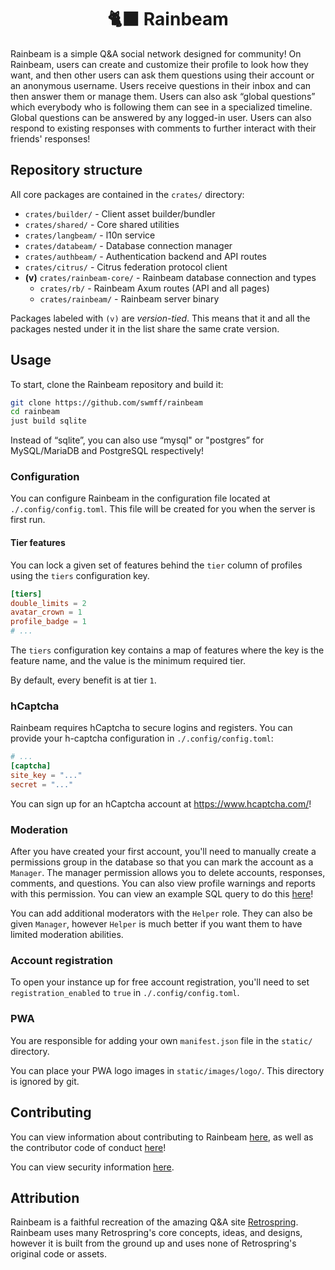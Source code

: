 <h1 align="center">🐈‍⬛ Rainbeam</h1>

Rainbeam is a simple Q&A social network designed for community! On Rainbeam, users can create and customize their profile to look how they want, and then other users can ask them questions using their account or an anonymous username. Users receive questions in their inbox and can then answer them or manage them. Users can also ask “global questions” which everybody who is following them can see in a specialized timeline. Global questions can be answered by any logged-in user. Users can also respond to existing responses with comments to further interact with their friends' responses!

## Repository structure

All core packages are contained in the `crates/` directory:

* `crates/builder/` - Client asset builder/bundler
* `crates/shared/` - Core shared utilities
* `crates/langbeam/` - l10n service
* `crates/databeam/` - Database connection manager
* `crates/authbeam/` - Authentication backend and API routes
* `crates/citrus/` - Citrus federation protocol client
* **(v)** `crates/rainbeam-core/` - Rainbeam database connection and types
    * `crates/rb/` - Rainbeam Axum routes (API and all pages)
    * `crates/rainbeam/` - Rainbeam server binary

Packages labeled with `(v)` are *version-tied*. This means that it and all the packages nested under it in the list share the same crate version.

## Usage

To start, clone the Rainbeam repository and build it:

```bash
git clone https://github.com/swmff/rainbeam
cd rainbeam
just build sqlite
```

Instead of “sqlite”, you can also use “mysql" or "postgres” for MySQL/MariaDB and PostgreSQL respectively!

### Configuration

You can configure Rainbeam in the configuration file located at `./.config/config.toml`. This file will be created for you when the server is first run.

#### Tier features

You can lock a given set of features behind the `tier` column of profiles using the `tiers` configuration key.

```toml
[tiers]
double_limits = 2
avatar_crown = 1
profile_badge = 1
# ...
```

The `tiers` configuration key contains a map of features where the key is the feature name, and the value is the minimum required tier.

By default, every benefit is at tier `1`.

### hCaptcha

Rainbeam requires hCaptcha to secure logins and registers. You can provide your h-captcha configuration in `./.config/config.toml`:

```toml
# ...
[captcha]
site_key = "..."
secret = "..."
```

You can sign up for an hCaptcha account at <https://www.hcaptcha.com/>!

### Moderation

After you have created your first account, you'll need to manually create a permissions group in the database so that you can mark the account as a `Manager`. The manager permission allows you to delete accounts, responses, comments, and questions. You can also view profile warnings and reports with this permission. You can view an example SQL query to do this [here](https://github.com/swmff/rainbeam/blob/master/sql/moderation.sql)!

You can add additional moderators with the `Helper` role. They can also be given `Manager`, however `Helper` is much better if you want them to have limited moderation abilities.

### Account registration

To open your instance up for free account registration, you'll need to set `registration_enabled` to `true` in `./.config/config.toml`.

### PWA

You are responsible for adding your own `manifest.json` file in the `static/` directory.

You can place your PWA logo images in `static/images/logo/`. This directory is ignored by git.

## Contributing

You can view information about contributing to Rainbeam [here](https://github.com/swmff/rainbeam/blob/master/.github/CONTRIBUTING.md), as well as the contributor code of conduct [here](https://github.com/swmff/rainbeam/blob/master/.github/CODE_OF_CONDUCT.md)!

You can view security information [here](https://github.com/swmff/rainbeam/blob/master/SECURITY.md).

## Attribution

Rainbeam is a faithful recreation of the amazing Q&A site [Retrospring](https://github.com/Retrospring/retrospring). Rainbeam uses many Retrospring's core concepts, ideas, and designs, however it is built from the ground up and uses none of Retrospring's original code or assets.
